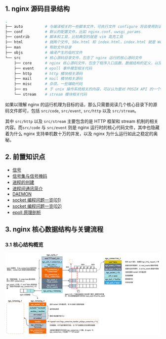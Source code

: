 
## 1. nginx 源码目录结构

```bash
.
├── auto          # 与编译相关的一些脚本文件，可执行文件 configure 将会使用到该目录下的文件
├── conf          # 默认的配置文件，比如 nginx.conf、uwsgi_params
├── contrib       # 脚本和工具，比较典型的就是 vim 高亮工具
├── html          # 就两个文件, 50x.html 和 index.html，index.html 就是 Welcome to nginx! 页面
├── man           # 帮助文件目录
├── objs          # 编译产生的临时文件
└── src           # 核心源码目录文件，包含了 nginx 运行的核心源码文件
    ├── core      # nginx 核心源码文件，包含了程序入口函数、数据结构的定义，以及 nginx 运行时的核心代码
    ├── event     # epoll 事件模型相关代码
    ├── http      # http 模块相关源码
    ├── mail      # mail 模块相关源码
    ├── misc      # 杂项，一些辅助代码
    ├── os        # 于 unix 操作系统相关的内容，可以认为是对 POSIX API 的一个封装
    └── stream    # stream 模块相关代码
```

如果以理解 nginx 的运行机理为目标的话，那么只需要阅读几个核心目录下的源码文件即可，包括 `src/code`, `src/event`, `src/http` 以及 `src/stream`。

其中 `src/http` 以及 `src/stream` 主要包含的是 HTTP 框架和 stream 机制的相关内容。而`src/code` 与 `src/event` 则是 nginx 运行时的核心代码文件，其中也隐藏着为什么 nginx 支持单机数十万的并发，以及 nginx 为什么运行如此之稳定的奥秘。

## 2. 前置知识点

- [信号](https://smartkeyerror.oss-cn-shenzhen.aliyuncs.com/Phyduck/linux-network/%E4%BF%A1%E5%8F%B7.pdf)
- [信号集与信号掩码](https://smartkeyerror.oss-cn-shenzhen.aliyuncs.com/Phyduck/linux-network/%E4%BF%A1%E5%8F%B7%E9%9B%86%E4%B8%8E%E4%BF%A1%E5%8F%B7%E6%8E%A9%E7%A0%81.pdf)
- [进程的创建](https://smartkeyerror.oss-cn-shenzhen.aliyuncs.com/Phyduck/linux-network/%E8%BF%9B%E7%A8%8B%E7%9A%84%E5%88%9B%E5%BB%BA.pdf)
- [进程间通讯简介](https://smartkeyerror.oss-cn-shenzhen.aliyuncs.com/Phyduck/linux-network/%E8%BF%9B%E7%A8%8B%E9%97%B4%E9%80%9A%E8%AE%AF%E7%AE%80%E4%BB%8B.pdf)
- [DAEMON](https://smartkeyerror.oss-cn-shenzhen.aliyuncs.com/Phyduck/linux-network/DAEMON.pdf)
- [socket 编程问题一览(01)](https://smartkeyerror.oss-cn-shenzhen.aliyuncs.com/Phyduck/linux-network/socket%20%E7%BC%96%E7%A8%8B%E9%97%AE%E9%A2%98%E4%B8%80%E8%A7%88%2801%29.pdf)
- [socket 编程问题一览(02)](https://smartkeyerror.oss-cn-shenzhen.aliyuncs.com/Phyduck/linux-network/socket%20%E7%BC%96%E7%A8%8B%E9%97%AE%E9%A2%98%E4%B8%80%E8%A7%88%2802%29.pdf)
- [epoll 原理剖析](https://smartkeyerror.oss-cn-shenzhen.aliyuncs.com/Phyduck/linux-network/epoll%20%E5%8E%9F%E7%90%86%E5%89%96%E6%9E%90.pdf)

## 3. nginx 核心数据结构与关键流程

### 3.1 核心结构概览

![img_1.png](core-structure.png)